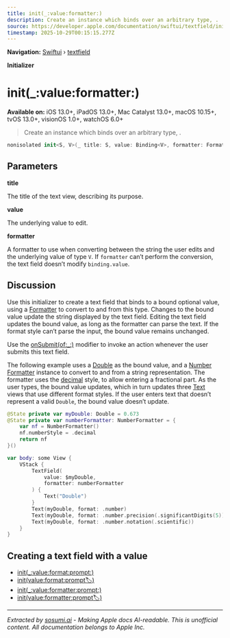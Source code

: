 ```yaml
---
title: init(_:value:formatter:)
description: Create an instance which binds over an arbitrary type, .
source: https://developer.apple.com/documentation/swiftui/textfield/init(_:value:formatter:)
timestamp: 2025-10-29T00:15:15.277Z
---
```


**Navigation:** [Swiftui](/documentation/swiftui) › [textfield](/documentation/swiftui/textfield)

**Initializer**

# init(_:value:formatter:)

**Available on:** iOS 13.0+, iPadOS 13.0+, Mac Catalyst 13.0+, macOS 10.15+, tvOS 13.0+, visionOS 1.0+, watchOS 6.0+

> Create an instance which binds over an arbitrary type, .

```swift
nonisolated init<S, V>(_ title: S, value: Binding<V>, formatter: Formatter) where S : StringProtocol
```

## Parameters

**title**

The title of the text view, describing its purpose.



**value**

The underlying value to edit.



**formatter**

A formatter to use when converting between the string the user edits and the underlying value of type `V`. If `formatter` can’t perform the conversion, the text field doesn’t modify `binding.value`.



## Discussion

Use this initializer to create a text field that binds to a bound optional value, using a [Formatter](/documentation/Foundation/Formatter) to convert to and from this type. Changes to the bound value update the string displayed by the text field. Editing the text field updates the bound value, as long as the formatter can parse the text. If the format style can’t parse the input, the bound value remains unchanged.

Use the [onSubmit(of:_:)](/documentation/swiftui/view/onsubmit(of:_:)) modifier to invoke an action whenever the user submits this text field.

The following example uses a [Double](/documentation/Swift/Double) as the bound value, and a [Number Formatter](/documentation/Foundation/NumberFormatter) instance to convert to and from a string representation. The formatter uses the [decimal](/documentation/Foundation/NumberFormatter/Style/decimal) style, to allow entering a fractional part. As the user types, the bound value updates, which in turn updates three [Text](/documentation/swiftui/text) views that use different format styles. If the user enters text that doesn’t represent a valid `Double`, the bound value doesn’t update.

```swift
@State private var myDouble: Double = 0.673
@State private var numberFormatter: NumberFormatter = {
    var nf = NumberFormatter()
    nf.numberStyle = .decimal
    return nf
}()

var body: some View {
    VStack {
        TextField(
            value: $myDouble,
            formatter: numberFormatter
        ) {
            Text("Double")
        }
        Text(myDouble, format: .number)
        Text(myDouble, format: .number.precision(.significantDigits(5)))
        Text(myDouble, format: .number.notation(.scientific))
    }
}
```

## Creating a text field with a value

- [init(_:value:format:prompt:)](/documentation/swiftui/textfield/init(_:value:format:prompt:))
- [init(value:format:prompt:label:)](/documentation/swiftui/textfield/init(value:format:prompt:label:))
- [init(_:value:formatter:prompt:)](/documentation/swiftui/textfield/init(_:value:formatter:prompt:))
- [init(value:formatter:prompt:label:)](/documentation/swiftui/textfield/init(value:formatter:prompt:label:))

---

*Extracted by [sosumi.ai](https://sosumi.ai) - Making Apple docs AI-readable.*
*This is unofficial content. All documentation belongs to Apple Inc.*
